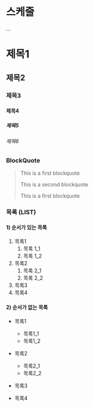 # 스케줄

...
# 제목1

## 제목2

### 제목3

#### 제목4

##### 제목5

###### 제목6

### BlockQuote
> This is a first blockquote
> 
> This is a second blockquote
> >
> This is a first blockquote

### 목록 (LIST)
#### 1) 순서가 있는 목록
1. 목록1  
   1. 목록 1_1   
   2. 목록 1_2    
2. 목록2
   1. 목록 2_1
   2. 목록 2_2
3. 목록3
4. 목록4



#### 2) 순서가 없는 목록
- 목록1
  - 목록1_1
  - 목록1_2

- 목록2
  - 목록2_1
  - 목록2_2
- 목록3
- 목록4

